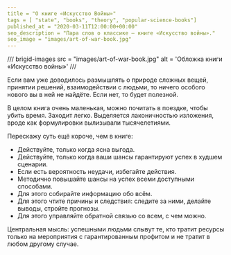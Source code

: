 ```yaml
---
title = "О книге «Искусство Войны»"
tags = [ "state", "books", "theory", "popular-science-books"]
published_at = "2020-03-11T12:00:00+00:00"
seo_description = "Пара слов о классике — книге «Искусство войны»."
seo_image = "images/art-of-war-book.jpg"
---
```


/// brigid-images
src = "images/art-of-war-book.jpg"
alt = 'Обложка книги «Искусство войны»'
///

Если вам уже доводилось размышлять о природе сложных вещей, принятии решений, взаимодействии с людьми, то ничего особого нового вы в ней не найдёте. Если нет, то будет полезной.

В целом книга очень маленькая, можно почитать в поездке, чтобы убить время. Заходит легко. Выделяется лаконичностью изложения, вроде как формулировки вылизывали тысячелетиями.

Перескажу суть ещё короче, чем в книге:

- Действуйте, только когда ясна выгода.
- Действуйте, только когда ваши шансы гарантируют успех в худшем сценарии.
- Если есть вероятность неудачи, избегайте действия.
- Методично повышайте шансы на успех всеми доступными способами.
- Для этого собирайте информацию обо всём.
- Для этого чтите причины и следствия: следите за ними, делайте выводы, стройте прогнозы.
- Для этого управляйте обратной связью со всем, с чем можно.

Центральная мысль: успешными людьми слывут те, кто тратит ресурсы только на мероприятия с гарантированным профитом и не тратит в любом другому случае.
